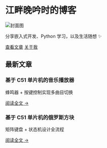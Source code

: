 # 江畔晚吟时的博客  

<div class="hero-section">  
  <!-- 封面图（建议放在 docs/public/images/cover.jpg） -->  
  <img src="/images/cover.jpg" alt="封面图" class="hero-img">  
  <div class="hero-desc">  
    <p>分享嵌入式开发、Python 学习，以及生活随想 ✨</p>  
    <div class="button-group">  
      <a href="/posts/postIndex" class="btn">查看文章</a>  
      <a href="/about" class="btn">关于我</a>  
    </div>  
  </div>  
</div>  

## 最新文章  

<div class="card-list">  
  <!-- 文章 1 -->  
  <div class="card">  
    <h3>基于 C51 单片机的音乐播放器</h3>  
    <p>蜂鸣器 + 按键控制实现多曲目切换</p>  
    <a href="/posts/project/C51音乐播放器" class="card-link">阅读全文 →</a>  
  </div>  
  <!-- 文章 2 -->  
  <div class="card">  
    <h3>基于 C51 单片机的俄罗斯方块</h3>  
    <p>矩阵键盘 + 状态机设计全流程</p>  
    <a href="/posts/project/C51俄罗斯方块" class="card-link">阅读全文 →</a>  
  </div>  
</div>  